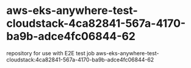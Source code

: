 # aws-eks-anywhere-test-cloudstack-4ca82841-567a-4170-ba9b-adce4fc06844-62
repository for use with E2E test job aws-eks-anywhere-test-cloudstack:4ca82841-567a-4170-ba9b-adce4fc06844-62
